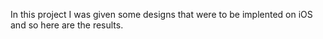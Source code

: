 In this project I was given some designs that were to be implented on iOS and so here are the results.
